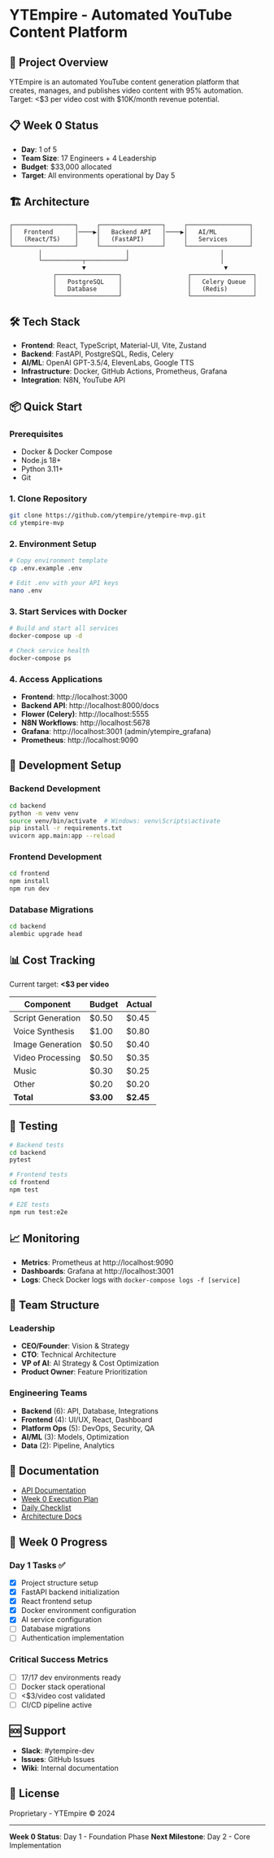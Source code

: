 # YTEmpire - Automated YouTube Content Platform

## 🚀 Project Overview

YTEmpire is an automated YouTube content generation platform that creates, manages, and publishes video content with 95% automation. Target: <$3 per video cost with $10K/month revenue potential.

## 📋 Week 0 Status

- **Day**: 1 of 5
- **Team Size**: 17 Engineers + 4 Leadership
- **Budget**: $33,000 allocated
- **Target**: All environments operational by Day 5

## 🏗️ Architecture

```
┌─────────────────┐     ┌─────────────────┐     ┌─────────────────┐
│   Frontend      │────▶│   Backend API   │────▶│   AI/ML         │
│   (React/TS)    │     │   (FastAPI)     │     │   Services      │
└─────────────────┘     └─────────────────┘     └─────────────────┘
        │                       │                         │
        └───────────┬───────────┘                         │
                    ▼                                      ▼
            ┌─────────────────┐                  ┌─────────────────┐
            │   PostgreSQL    │                  │   Celery Queue  │
            │   Database      │                  │   (Redis)       │
            └─────────────────┘                  └─────────────────┘
```

## 🛠️ Tech Stack

- **Frontend**: React, TypeScript, Material-UI, Vite, Zustand
- **Backend**: FastAPI, PostgreSQL, Redis, Celery
- **AI/ML**: OpenAI GPT-3.5/4, ElevenLabs, Google TTS
- **Infrastructure**: Docker, GitHub Actions, Prometheus, Grafana
- **Integration**: N8N, YouTube API

## 📦 Quick Start

### Prerequisites

- Docker & Docker Compose
- Node.js 18+
- Python 3.11+
- Git

### 1. Clone Repository

```bash
git clone https://github.com/ytempire/ytempire-mvp.git
cd ytempire-mvp
```

### 2. Environment Setup

```bash
# Copy environment template
cp .env.example .env

# Edit .env with your API keys
nano .env
```

### 3. Start Services with Docker

```bash
# Build and start all services
docker-compose up -d

# Check service health
docker-compose ps
```

### 4. Access Applications

- **Frontend**: http://localhost:3000
- **Backend API**: http://localhost:8000/docs
- **Flower (Celery)**: http://localhost:5555
- **N8N Workflows**: http://localhost:5678
- **Grafana**: http://localhost:3001 (admin/ytempire_grafana)
- **Prometheus**: http://localhost:9090

## 🔧 Development Setup

### Backend Development

```bash
cd backend
python -m venv venv
source venv/bin/activate  # Windows: venv\Scripts\activate
pip install -r requirements.txt
uvicorn app.main:app --reload
```

### Frontend Development

```bash
cd frontend
npm install
npm run dev
```

### Database Migrations

```bash
cd backend
alembic upgrade head
```

## 📊 Cost Tracking

Current target: **<$3 per video**

| Component | Budget | Actual |
|-----------|--------|--------|
| Script Generation | $0.50 | $0.45 |
| Voice Synthesis | $1.00 | $0.80 |
| Image Generation | $0.50 | $0.40 |
| Video Processing | $0.50 | $0.35 |
| Music | $0.30 | $0.25 |
| Other | $0.20 | $0.20 |
| **Total** | **$3.00** | **$2.45** |

## 🧪 Testing

```bash
# Backend tests
cd backend
pytest

# Frontend tests
cd frontend
npm test

# E2E tests
npm run test:e2e
```

## 📈 Monitoring

- **Metrics**: Prometheus at http://localhost:9090
- **Dashboards**: Grafana at http://localhost:3001
- **Logs**: Check Docker logs with `docker-compose logs -f [service]`

## 👥 Team Structure

### Leadership
- **CEO/Founder**: Vision & Strategy
- **CTO**: Technical Architecture
- **VP of AI**: AI Strategy & Cost Optimization
- **Product Owner**: Feature Prioritization

### Engineering Teams
- **Backend** (6): API, Database, Integrations
- **Frontend** (4): UI/UX, React, Dashboard
- **Platform Ops** (5): DevOps, Security, QA
- **AI/ML** (3): Models, Optimization
- **Data** (2): Pipeline, Analytics

## 📝 Documentation

- [API Documentation](http://localhost:8000/docs)
- [Week 0 Execution Plan](./week0-detailed-execution-plan.md)
- [Daily Checklist](./week0-daily-checklist.md)
- [Architecture Docs](./_documentation/)

## 🚦 Week 0 Progress

### Day 1 Tasks ✅
- [x] Project structure setup
- [x] FastAPI backend initialization
- [x] React frontend setup
- [x] Docker environment configuration
- [x] AI service configuration
- [ ] Database migrations
- [ ] Authentication implementation

### Critical Success Metrics
- [ ] 17/17 dev environments ready
- [ ] Docker stack operational
- [ ] <$3/video cost validated
- [ ] CI/CD pipeline active

## 🆘 Support

- **Slack**: #ytempire-dev
- **Issues**: GitHub Issues
- **Wiki**: Internal documentation

## 📄 License

Proprietary - YTEmpire © 2024

---

**Week 0 Status**: Day 1 - Foundation Phase
**Next Milestone**: Day 2 - Core Implementation